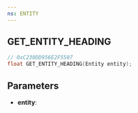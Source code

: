 ```yaml
---
ns: ENTITY
---
```

## GET_ENTITY_HEADING

```c
// 0xC230DD956E2F5507
float GET_ENTITY_HEADING(Entity entity);
```

## Parameters
* **entity**:
